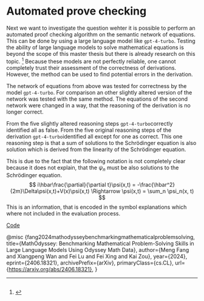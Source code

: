 # Automated prove checking

Next we want to investigate the question wehter it is possible to perform an automated proof checking algorithm on the semantic network of equations. This can be done by using a large language model like ```gpt-4-turbo```. Testing the ability of large language models to solve mathematical equations is beyond the scope of this master thesis but there is already research on this topic. [^fang] Because these models are not perfectly reliable, one cannot completely trust their assessment of the correctness of derivations. However, the method can be used to find potential errors in the derivation.

The network of equations from above was tested for correctness by the model `gpt-4-turbo`. For comparison an other slightly altered version of the network was tested with the same method. The equations of the second network were changed in a way, that the reasoning of the derivation is no longer correct.

From the five slightly altered reasoning steps `gpt-4-turbo`correctly identified all as false.
From the five original reasoning steps of the derivation `gpt-4-turbo`identified all except for one as correct. This one reasoning step is that a sum of solutions to the Schrödinger equation is also solution which is derived from the linearity of the Schrödinger equation.

This is due to the fact that the following notation is not completely clear because it does not explain, that the $\psi_n$ must be also solutions to the Schrödinger equation.
$$
i\hbar\frac{\partial}{\partial t}\psi(x,t) = -\frac{\hbar^2}{2m}\Delta\psi(x,t)+V(x)\psi(x,t) \Rightarrow \psi(x,t) = \sum_n \psi_n(x, t)
$$
This is an information, that is encoded in the symbol explanations which where not included in the evaluation process.

[Code](https://github.com/gratach/master-experimental/blob/fd3e8a4b4e1fe2e469d651de5969380344317070/checking_derivations.ipynb)

[^fang]:```
@misc
{fang2024mathodysseybenchmarkingmathematicalproblemsolving,
      title={MathOdyssey: Benchmarking Mathematical Problem-Solving Skills in Large Language Models Using Odyssey Math Data}, 
      author={Meng Fang and Xiangpeng Wan and Fei Lu and Fei Xing and Kai Zou},
      year={2024},
      eprint={2406.18321},
      archivePrefix={arXiv},
      primaryClass={cs.CL},
      url={https://arxiv.org/abs/2406.18321}, 
} 